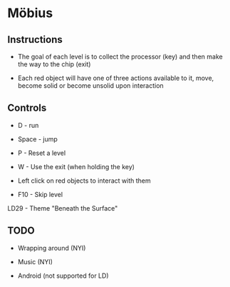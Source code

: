 Möbius
==============================

Instructions
----
- The goal of each level is to collect the processor (key) and then make the way to the chip (exit)

- Each red object will have one of three actions available to it, move, become solid or become unsolid upon interaction

Controls
----
- D - run

- Space - jump

- P - Reset a level

- W - Use the exit (when holding the key)

- Left click on red objects to interact with them

- F10 - Skip level


LD29 - Theme "Beneath the Surface"

TODO
----

- Wrapping around (NYI)

- Music (NYI)

- Android (not supported for LD)